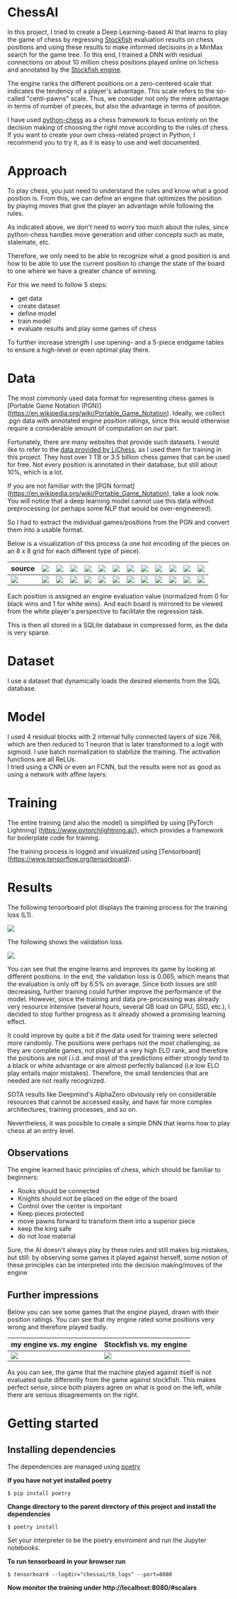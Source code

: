 # ChessAI

In this project, I tried to create a Deep Learning-based AI that learns to play the game of chess by regressing [Stockfish](https://stockfishchess.org/) evaluation results on chess positions and using these results to make informed decisions in a MinMax search for the game tree. To this end, I trained a DNN with residual connections on about 10 million chess positions played online on lichess and annotated by the [Stockfish engine](https://stockfishchess.org/).

The engine ranks the different positions on a zero-centered scale that indicates the tendency of a player's advantage. 
This scale refers to the so-called "centi-pawns" scale. Thus, we consider not only the mere advantage in terms of number of pieces, but also the advantage in terms of position.

I have used [python-chess](https://python-chess.readthedocs.io/en/latest/) as a chess framework to focus entirely on the decision making of choosing the right move according to the rules of chess.
If you want to create your own chess-related project in Python, I recommend you to try it, as it is easy to use and well documented.


# Approach

To play chess, you just need to understand the rules and know what a good position is.
From this, we can define an engine that optimizes the position by playing moves that give the player an advantage while following the rules.

As indicated above, we don't need to worry too much about the rules, since python-chess handles move generation and other concepts such as mate, stalemate, etc.

Therefore, we only need to be able to recognize what a good position is and how to be able to use the current position to change the state of the board to one where we have a greater chance of winning.

For this we need to follow 5 steps:

- get data
- create dataset
- define model
- train model
- evaluate results and play some games of chess


To further increase strength I use opening- and a 5-piece endgame tables to ensure a high-level or even optimal play there.

# Data

The most commonly used data format for representing chess games is [Portable Game Notation (PGN)] (https://en.wikipedia.org/wiki/Portable_Game_Notation). Ideally, we collect .pgn data with annotated engine position ratings, since this would otherwise require a considerable amount of computation on our part.

Fortunately, there are many websites that provide such datasets. I would like to refer to the [data provided by LiChess](https://database.lichess.org/), as I used them for training in this project. They host over 1 TB or 3.5 billion chess games that can be used for free. 
Not every position is annotated in their database, but still about 10%, which is a lot.

If you are not familiar with the [PGN format] (https://en.wikipedia.org/wiki/Portable_Game_Notation), take a look now.
You will notice that a deep learning model cannot use this data without preprocessing (or perhaps some NLP that would be over-engineered).

So I had to extract the individual games/positions from the PGN and convert them into a usable format.

Below is a visualization of this process (a one hot encoding of the pieces on an 8 x 8 grid for each different type of piece).

| source | <img src="./imgs/figs/white/pawn.svg"> | <img src="./imgs/figs/white/rook.svg"> | <img src="./imgs/figs/white/knight.svg"> | <img src="./imgs/figs/white/bishop.svg"> | <img src="./imgs/figs/white/king.svg"> | <img src="./imgs/figs/white/queen.svg"> |  <img src="./imgs/figs/black/pawn.svg"> | <img src="./imgs/figs/black/rook.svg"> | <img src="./imgs/figs/black/knight.svg"> | <img src="./imgs/figs/black/bishop.svg"> | <img src="./imgs/figs/black/king.svg"> | <img src="./imgs/figs/black/queen.svg"> |
|--|--|--|--|--|--|--|--|--|--|--|--|--|
| <img src="./imgs/figs/board.svg"> | <img src="./imgs/figs/white/pawn_map.svg"> | <img src="./imgs/figs/white/rook_map.svg"> | <img src="./imgs/figs/white/knight_map.svg"> | <img src="./imgs/figs/white/bishop_map.svg"> | <img src="./imgs/figs/white/king_map.svg"> | <img src="./imgs/figs/white/queen_map.svg"> | <img src="./imgs/figs/black/pawn_map.svg"> | <img src="./imgs/figs/black/rook_map.svg"> | <img src="./imgs/figs/black/knight_map.svg"> | <img src="./imgs/figs/black/bishop_map.svg"> | <img src="./imgs/figs/black/king_map.svg"> | <img src="./imgs/figs/black/queen_map.svg"> |

Each position is assigned an engine evaluation value (normalized from 0 for black wins and 1 for white wins).
And each board is mirrored to be viewed from the white player's perspective to facilitate the regression task.

This is then all stored in a SQLite database in compressed form, as the data is very sparse. 


# Dataset

I use a dataset that dynamically loads the desired elements from the SQL database.

# Model

I used 4 residual blocks with 2 internal fully connected layers of size 768, which are then reduced to 1 neuron that is later transformed to a logit with sigmoid. I use batch normalization to stabilize the training. The activation functions are all ReLUs.  
I tried using a CNN or even an FCNN, but the results were not as good as using a network with affine layers.

# Training

The entire training (and also the model) is simplified by using [PyTorch Lightning] (https://www.pytorchlightning.ai/), which provides a framework for boilerplate code for training.

The training process is logged and visualized using [Tensorboard] (https://www.tensorflow.org/tensorboard).

# Results

The following tensorboard plot displays the training process for the training loss (L1).

<img src="./imgs/loss_score.svg">

The following shows the validation loss.

<img src="./imgs/val_loss_score.svg">


You can see that the engine learns and improves its game by looking at different positions.
In the end, the validation loss is 0.065, which means that the evaluation is only off by 6.5% on average.
Since both losses are still decreasing, further training could further improve the performance of the model.
However, since the training and data pre-processing was already very resource intensive (several hours, several GB load on GPU, SSD, etc.), I decided to stop further progress as it already showed a promising learning effect.

It could improve by quite a bit if the data used for training were selected more randomly.
The positions were perhaps not the most challenging, as
they are complete games, not played at a very high ELO rank, and therefore the positions are not i.i.d. and
most of the predictions either strongly tend to a black or white advantage or are almost perfectly balanced (i.e low ELO play entails major mistakes).
Therefore, the small tendencies that are needed are not really recognized.


SOTA results like Deepmind's AlphaZero obviously rely on considerable resources that cannot be accessed easily, and have far more complex architectures, training processes, and so on.

Nevertheless, it was possible to create a simple DNN that learns how to play chess at an entry level.


## Observations

The engine learned basic principles of chess, which should be familiar to beginners:

- Rooks should be connected
- Knights should not be placed on the edge of the board
- Control over the center is important
- Keep pieces protected
- move pawns forward to transform them into a superior piece
- keep the king safe
- do not lose material

Sure, the AI doesn't always play by these rules and still makes big mistakes, but still: by observing some games it played against herself, some notion of these principles can be interpreted into the decision making/moves of the engine


## Further impressions

Below you can see some games that the engine played, drawn with their position ratings.
You can see that my engine rated some positions very wrong and therefore played badly.


| my engine vs. my engine| Stockfish vs. my engine |
|--|--|
| <img src="./imgs/game0.png"> | <img src="./imgs/game1.png"> |


As you can see, the game that the machine played against itself is not evaluated quite differently from the game against stockfish.
This makes perfect sense, since both players agree on what is good on the left, while there are serious disagreements on the right.



# Getting started

## Installing dependencies

The dependencies are managed using [poetry](https://python-poetry.org/)

**If you have not yet installed poetry**
```console
$ pip install poetry
```
**Change directory to the parent directory of this project and install the dependencies**  
```console
$ poetry install
```

Set your interpreter to be the poetry enviroment and run the Jupyter notebooks.

**To run tensorboard in your browser run**  

```console
$ tensorboard --logdir="chessai/tb_logs" --port=8080
```

**Now monitor the training under http://localhost:8080/#scalars**  


